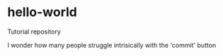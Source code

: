 # hello-world
Tutorial repository

I wonder how many people struggle intrisically with the 'commit' button
